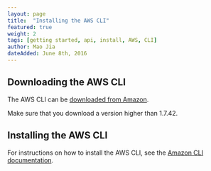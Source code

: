 ```yaml
---
layout: page
title:  "Installing the AWS CLI"
featured: true
weight: 2
tags: [getting started, api, install, AWS, CLI]
author: Mao Jia
dateAdded: June 8th, 2016
---
```


## Downloading the AWS CLIThe AWS CLI can be [downloaded from Amazon](http://aws.amazon.com/cli/).Make sure that you download a version higher than 1.7.42.
## Installing the AWS CLIFor instructions on how to install the AWS CLI, see the [Amazon CLI documentation](http://docs.aws.amazon.com/cli/latest/userguide/installing.html).